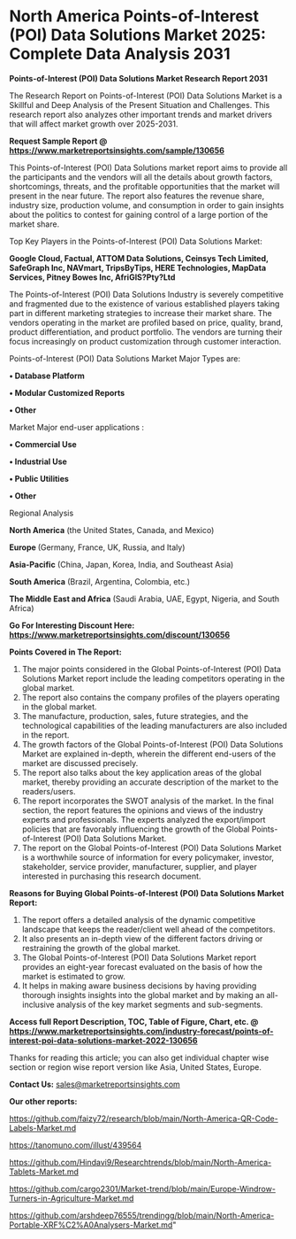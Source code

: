 # North America Points-of-Interest (POI) Data Solutions Market 2025: Complete Data Analysis 2031

<strong>Points-of-Interest (POI) Data Solutions Market Research Report 2031</strong>

The Research Report on Points-of-Interest (POI) Data Solutions Market is a Skillful and Deep Analysis of the Present Situation and Challenges. This research report also analyzes other important trends and market drivers that will affect market growth over 2025-2031.

<strong>Request Sample Report @ <a href=https://www.marketreportsinsights.com/sample/130656>https://www.marketreportsinsights.com/sample/130656</a></strong>

This Points-of-Interest (POI) Data Solutions market report aims to provide all the participants and the vendors will all the details about growth factors, shortcomings, threats, and the profitable opportunities that the market will present in the near future. The report also features the revenue share, industry size, production volume, and consumption in order to gain insights about the politics to contest for gaining control of a large portion of the market share.

Top Key Players in the Points-of-Interest (POI) Data Solutions Market:

<strong>Google Cloud, Factual, ATTOM Data Solutions, Ceinsys Tech Limited, SafeGraph Inc, NAVmart, TripsByTips, HERE Technologies, MapData Services, Pitney Bowes Inc, AfriGIS?Pty?Ltd</strong>

The Points-of-Interest (POI) Data Solutions Industry is severely competitive and fragmented due to the existence of various established players taking part in different marketing strategies to increase their market share. The vendors operating in the market are profiled based on price, quality, brand, product differentiation, and product portfolio. The vendors are turning their focus increasingly on product customization through customer interaction.

Points-of-Interest (POI) Data Solutions Market Major Types are:

<strong>• Database Platform

• Modular Customized Reports

• Other</strong>

Market Major end-user applications :

<strong>• Commercial Use

• Industrial Use

• Public Utilities

• Other</strong>

Regional Analysis

</u><strong><b>North America</b></strong> (the United States, Canada, and Mexico)

<strong><b>Europe </b></strong>(Germany, France, UK, Russia, and Italy)

<strong><b>Asia-Pacific</b></strong> (China, Japan, Korea, India, and Southeast Asia)

<strong><b>South America</b></strong> (Brazil, Argentina, Colombia, etc.)

<strong><b>The Middle East and Africa</b></strong> (Saudi Arabia, UAE, Egypt, Nigeria, and South Africa)

<strong>Go For Interesting Discount Here: <a href=https://www.marketreportsinsights.com/discount/130656>https://www.marketreportsinsights.com/discount/130656</a></strong>

<strong>Points Covered in The Report:</strong>
<ol>
  <li>The major points considered in the Global Points-of-Interest (POI) Data Solutions Market report include the leading competitors operating in the global market.</li>
  <li>The report also contains the company profiles of the players operating in the global market.</li>
  <li>The manufacture, production, sales, future strategies, and the technological capabilities of the leading manufacturers are also included in the report.</li>
  <li>The growth factors of the Global Points-of-Interest (POI) Data Solutions Market are explained in-depth, wherein the different end-users of the market are discussed precisely.</li>
  <li>The report also talks about the key application areas of the global market, thereby providing an accurate description of the market to the readers/users.</li>
  <li>The report incorporates the SWOT analysis of the market. In the final section, the report features the opinions and views of the industry experts and professionals. The experts analyzed the export/import policies that are favorably influencing the growth of the Global Points-of-Interest (POI) Data Solutions Market.</li>
  <li>The report on the Global Points-of-Interest (POI) Data Solutions Market is a worthwhile source of information for every policymaker, investor, stakeholder, service provider, manufacturer, supplier, and player interested in purchasing this research document.</li>
</ol>
<strong>Reasons for Buying Global Points-of-Interest (POI) Data Solutions Market Report:</strong>

<ol>
  <li>The report offers a detailed analysis of the dynamic competitive landscape that keeps the reader/client well ahead of the competitors.</li>
  <li>It also presents an in-depth view of the different factors driving or restraining the growth of the global market.</li>
  <li>The Global Points-of-Interest (POI) Data Solutions Market report provides an eight-year forecast evaluated on the basis of how the market is estimated to grow.</li>
  <li>It helps in making aware business decisions by having providing thorough insights insights into the global market and by making an all-inclusive analysis of the key market segments and sub-segments.</li>
</ol>
<strong>Access full Report Description, TOC, Table of Figure, Chart, etc. @ <a href=https://www.marketreportsinsights.com/industry-forecast/points-of-interest-poi-data-solutions-market-2022-130656>https://www.marketreportsinsights.com/industry-forecast/points-of-interest-poi-data-solutions-market-2022-130656</a></strong>


Thanks for reading this article; you can also get individual chapter wise section or region wise report version like Asia, United States, Europe.

<strong>Contact Us:</strong>
sales@marketreportsinsights.com

<strong>Our other reports:</strong>

<a href=https://github.com/faizy72/research/blob/main/North-America-QR-Code-Labels-Market.md>https://github.com/faizy72/research/blob/main/North-America-QR-Code-Labels-Market.md</a>

<a href=https://tanomuno.com/illust/439564>https://tanomuno.com/illust/439564</a>

<a href=https://github.com/Hindavi9/Researchtrends/blob/main/North-America-Tablets-Market.md>https://github.com/Hindavi9/Researchtrends/blob/main/North-America-Tablets-Market.md</a>

<a href=https://github.com/cargo2301/Market-trend/blob/main/Europe-Windrow-Turners-in-Agriculture-Market.md>https://github.com/cargo2301/Market-trend/blob/main/Europe-Windrow-Turners-in-Agriculture-Market.md</a>

<a href=https://github.com/arshdeep76555/trendingg/blob/main/North-America-Portable-XRF%C2%A0Analysers-Market.md>https://github.com/arshdeep76555/trendingg/blob/main/North-America-Portable-XRF%C2%A0Analysers-Market.md</a>"
